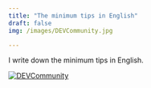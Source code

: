 ```yaml
---
title: "The minimum tips in English"
draft: false
img: /images/DEVCommunity.jpg

---
```


I write down the minimum tips in English.  

[![DEVCommunity](/images/DEVCommunity.jpg)](https://dev.to/dashboard)

